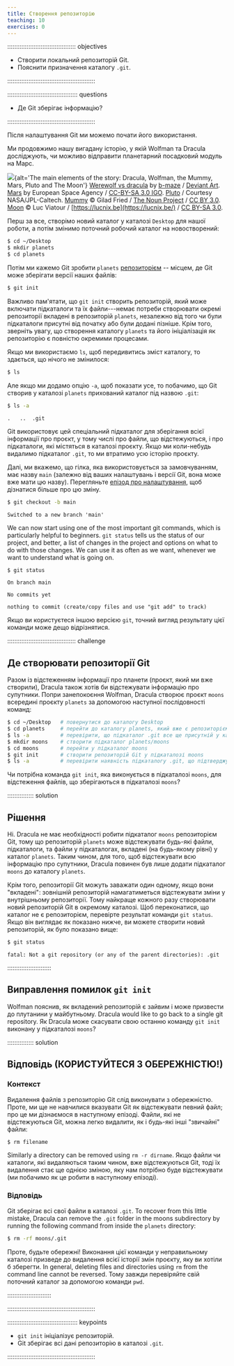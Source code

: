 ```yaml
---
title: Створення репозиторію
teaching: 10
exercises: 0
---
```


::::::::::::::::::::::::::::::::::::::: objectives

- Створити локальний репозиторій Git.
- Пояснити призначення каталогу `.git`.

::::::::::::::::::::::::::::::::::::::::::::::::::

:::::::::::::::::::::::::::::::::::::::: questions

- Де Git зберігає інформацію?

::::::::::::::::::::::::::::::::::::::::::::::::::

Після налаштування Git ми можемо почати його використання.

Ми продовжимо нашу вигадану історію, у якій Wolfman та Dracula досліджують, чи можливо відправити планетарний посадковий модуль на Марс.

![](fig/motivatingexample.png){alt='The main elements of the story: Dracula, Wolfman, the Mummy, Mars, Pluto and The Moon'}
[Werewolf vs dracula](https://www.deviantart.com/b-maze/art/Werewolf-vs-Dracula-124893530)
by [b-maze](https://www.deviantart.com/b-maze) / [Deviant Art](https://www.deviantart.com/).
[Mars](https://en.wikipedia.org/wiki/File:OSIRIS_Mars_true_color.jpg) by European Space Agency /
[CC-BY-SA 3.0 IGO](https://creativecommons.org/licenses/by/3.0/deed.en).
[Pluto](https://commons.wikimedia.org/wiki/File:PIA19873-Pluto-NewHorizons-FlyingPastImage-20150714-transparent.png) /
Courtesy NASA/JPL-Caltech.
[Mummy](https://commons.wikimedia.org/wiki/File:Mummy_icon_-_Noun_Project_4070.svg)
© Gilad Fried / [The Noun Project](https://thenounproject.com/) /
[CC BY 3.0](https://creativecommons.org/licenses/by/3.0/deed.en).
[Moon](https://commons.wikimedia.org/wiki/File:Lune_ico.png)
© Luc Viatour / [https://lucnix.be](https://lucnix.be/) /
[CC BY-SA 3.0](https://creativecommons.org/licenses/by-sa/3.0/deed.en).

Перш за все, створімо новий каталог у каталозі `Desktop` для нашої роботи, а потім змінимо поточний робочий каталог на новостворений:

```bash
$ cd ~/Desktop
$ mkdir planets
$ cd planets
```

Потім ми кажемо Git зробити `planets` [репозиторієм](../learners/reference.md#repository)
\-- місцем, де Git може зберігати версії наших файлів:

```bash
$ git init
```

Важливо пам'ятати, що `git init` створить репозиторій, який може включати підкаталоги та їх файли---немає потреби створювати окремі репозиторії вкладені в репозиторій `planets`, незалежно від того чи були підкаталоги присутні від початку або були додані пізніше. Крім того, зверніть увагу, що створення каталогу `planets` та його ініціалізація як репозиторію є повністю окремими процесами.

Якщо ми використаємо `ls`, щоб передивитись зміст каталогу, то здається, що нічого не змінилося:

```bash
$ ls
```

Але якщо ми додамо опцію `-a`, щоб показати усе, то побачимо, що Git створив у каталозі `planets` прихований каталог під назвою `.git`:

```bash
$ ls -a
```

```output
.	..	.git
```

Git використовує цей спеціальний підкаталог для зберігання всієї інформації про проєкт, у тому числі про файли, що відстежуються, і про підкаталоги, які містяться в каталозі проєкту.
Якщо ми коли-небудь видалимо підкаталог `.git`, то ми втратимо усю історію проєкту.

Далі, ми вкажемо, що гілка, яка використовується за замовчуванням, має назву `main`
(залежно від ваших налаштувань і версії Git, вона може вже мати цю назву).
Перегляньте [епізод про налаштування](02-setup.md#default-git-branch-naming), щоб дізнатися більше про цю зміну.

```bash
$ git checkout -b main
```

```output
Switched to a new branch 'main'
```

We can now start using one of the most important git commands, which is particularly helpful to beginners. `git status` tells us the status of our project, and better, a list of changes in the project and options on what to do with those changes. We can use it as often as we want, whenever we want to understand what is going on.

```bash
$ git status
```

```output
On branch main

No commits yet

nothing to commit (create/copy files and use "git add" to track)
```

Якщо ви користуєтеся іншою версією `git`, точний вигляд результату цієї команди може дещо відрізнятися.

:::::::::::::::::::::::::::::::::::::::  challenge

## Де створювати репозиторії Git

Разом із відстеженням інформації про планети (проєкт, який ми вже створили), Dracula також хотів би відстежувати інформацію про супутники.
Попри занепокоєння Wolfman, Dracula створює проєкт `moons` всередині проєкту `planets` за допомогою наступної послідовності команд:

```bash
$ cd ~/Desktop   # повернутися до каталогу Desktop
$ cd planets     # перейти до каталогу planets, який вже є репозиторієм Git
$ ls -a          # перевірити, що підкаталог .git все ще присутній у каталозі planets
$ mkdir moons    # створити підкаталог planets/moons
$ cd moons       # перейти у підкаталог moons
$ git init       # створити репозиторій Git у підкаталозі moons
$ ls -a          # перевірити наявність підкаталогу .git, що підтверджує створення нового репозиторію
```

Чи потрібна команда `git init`, яка виконується в підкаталозі `moons`, для відстеження файлів, що зберігаються в підкаталозі `moons`?

:::::::::::::::  solution

## Рішення

Ні. Dracula не має необхідності робити підкаталог `moons` репозиторієм Git, тому що репозиторій `planets` може відстежувати будь-які файли, підкаталоги, та файли у підкаталогах, вкладені (на будь-якому рівні) у каталог `planets`.  Таким чином, для того, щоб відстежувати всю інформацію про супутники, Dracula повинен був лише додати підкаталог `moons` до каталогу `planets`.

Крім того, репозиторії Git можуть заважати один одному, якщо вони "вкладені": зовнішній репозиторій намагатиметься відстежувати зміни у внутрішньому репозиторії. Тому найкраще кожного разу створювати новий репозиторій Git в окремому каталозі. Щоб переконатися, що каталог не є репозиторієм, перевірте результат команди `git status`. Якщо він виглядає як показано нижче, ви можете створити новий репозиторій, як було показано вище:

```bash
$ git status
```

```output
fatal: Not a git repository (or any of the parent directories): .git
```

:::::::::::::::::::::::::

## Виправлення помилок `git init`

Wolfman пояснив, як вкладений репозиторій є зайвим і може призвести до плутанини у майбутньому. Dracula would like to go back to a single git repository. Як Dracula може скасувати свою останню команду `git init` виконану у підкаталозі `moons`?

:::::::::::::::  solution

## Відповідь (КОРИСТУЙТЕСЯ З ОБЕРЕЖНІСТЮ!)

### Контекст

Видалення файлів з репозиторію Git слід виконувати з обережністю. Проте, ми ще не навчилися вказувати Git як відстежувати певний файл; про це ми дізнаємося в наступному епізоді. Файли, які не відстежуються Git, можна легко видалити, як і будь-які інші "звичайні" файли:

```bash
$ rm filename
```

Similarly a directory can be removed using `rm -r dirname`.
Якщо файли чи каталоги, які видаляються таким чином, вже відстежуються Git, тоді їх видалення стає ще однією зміною, яку нам потрібно буде відстежувати (ми побачимо як це робити в наступному епізоді).

### Відповідь

Git зберігає всі свої файли в каталозі `.git`.
To recover from this little mistake, Dracula can remove the `.git`
folder in the moons subdirectory by running the following command from inside the `planets` directory:

```bash
$ rm -rf moons/.git
```

Проте, будьте обережні! Виконання цієї команди у неправильному каталозі призведе до видалення всієї історії змін проєкту, яку ви хотіли б зберегти.
In general, deleting files and directories using `rm` from the command line cannot be reversed.
Тому завжди перевіряйте свій поточний каталог за допомогою команди `pwd`.

:::::::::::::::::::::::::

::::::::::::::::::::::::::::::::::::::::::::::::::

:::::::::::::::::::::::::::::::::::::::: keypoints

- `git init` ініціалізує репозиторій.
- Git зберігає всі дані репозиторію в каталозі `.git`.

::::::::::::::::::::::::::::::::::::::::::::::::::
